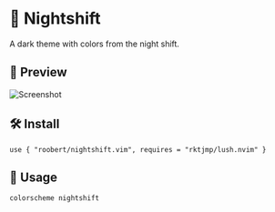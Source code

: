 # :crescent_moon: Nightshift

A dark theme with colors from the night shift.

## :dragon: Preview

![Screenshot](https://user-images.githubusercontent.com/226654/203864517-a539b847-bf41-448c-9561-412ba4dca7a3.png)

## :hammer_and_wrench: Install

```
use { "roobert/nightshift.vim", requires = "rktjmp/lush.nvim" }
```

## :squid: Usage

```
colorscheme nightshift
```
